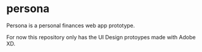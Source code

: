 # persona
Persona is a personal finances web app prototype.

For now this repository only has the UI Design protoypes made with Adobe XD.